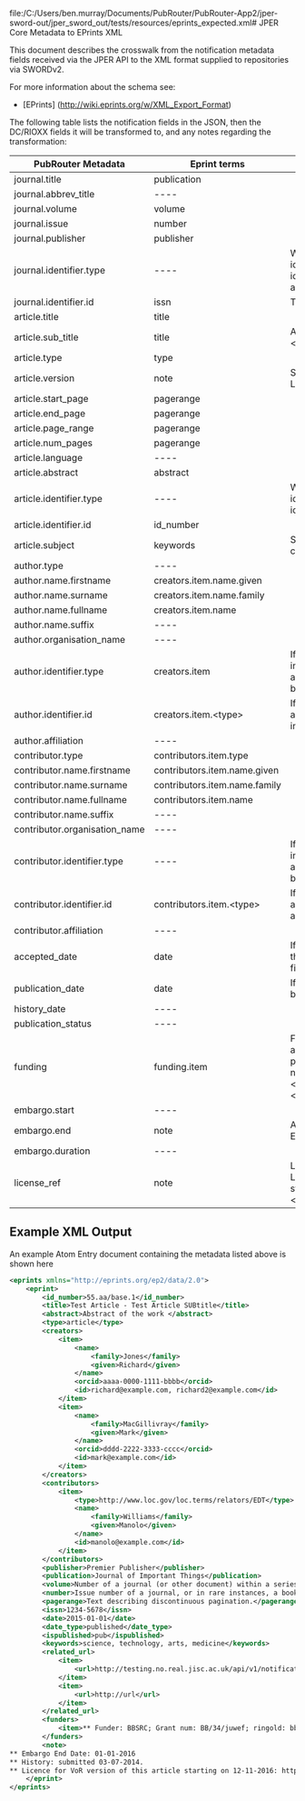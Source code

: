 file:/C:/Users/ben.murray/Documents/PubRouter/PubRouter-App2/jper-sword-out/jper_sword_out/tests/resources/eprints_expected.xml# JPER Core Metadata to EPrints XML

This document describes the crosswalk from the notification metadata fields received via the JPER API to the
 XML format supplied to repositories via SWORDv2.

 For more information about the schema see: 
* [EPrints] (http://wiki.eprints.org/w/XML_Export_Format)

The following table lists the notification fields in the JSON, then the DC/RIOXX fields it will be transformed to, and
any notes regarding the transformation:

| PubRouter Metadata | Eprint terms | Description |
|-----------------------------|---------------------------------------------|-------------------------------------------------------------------------------------------------------------------------------------------------------|
| journal.title | publication 
| journal.abbrev_title | ---- 
| journal.volume | volume 
| journal.issue | number
| journal.publisher | publisher
| journal.identifier.type | ---- | We list one identifier for a journal, if there are multiple identifiers we prioritise using the identifier with identifier.type value of eissn/essn, then issn and finally any other ssn value. 
| journal.identifier.id | issn | This will be the id value of the favoured ssn type.
| article.title | title | 
| article.sub_title | title | Any subtitles are appended to the title, like so: "Title - \<subtitle1\> - \<subtitle2\> - \<subtitle3\> ..."
| article.type | type | 
| article.version | note | Stored in Licensing information line of note, will see "** License for \<article_version\> version of this article... "
| article.start_page | pagerange | 
| article.end_page | pagerange | 
| article.page_range | pagerange | 
| article.num_pages | pagerange |
| article.language | ---- |
| article.abstract | abstract | 
| article.identifier.type | ---- | We list one identifier for an article, if there are multiple identifiers we prioritise a DOI, else use whichever other identifier is present. 
| article.identifier.id | id_number | 
| article.subject | keywords | Subjects are entered as one entry, separated by commas. For example "\<subject1>, \<subject2>, ..."
| author.type | ---- | 
| author.name.firstname | creators.item.name.given | 
| author.name.surname | creators.item.name.family | 
| author.name.fullname | creators.item.name | 
| author.name.suffix | ---- |
| author.organisation_name | ---- |
| author.identifier.type | creators.item | If type is email, this will be listed as "id", else an individual tag of the same name as author.identifier.type with text of author.identifier.id will be created. 
| author.identifier.id | creators.item.\<type\> | If the id is an email, and there are multiple emails associated with this author, these will be listed as an individual string as a comma separated list. 
| author.affiliation | ---- |
| contributor.type | contributors.item.type |
| contributor.name.firstname | contributors.item.name.given | 
| contributor.name.surname | contributors.item.name.family | 
| contributor.name.fullname | contributors.item.name |
| contributor.name.suffix | ---- | 
| contributor.organisation_name | ---- |
| contributor.identifier.type | ---- |  If id type is email, this will be listed as "id", else an individual tag of the same name as author.identifier.type with text of author.identifier.id will be created. 
| contributor.identifier.id | contributors.item.\<type\> | If the id is an email, and there are multiple emails associated with this contributor, these will be listed as an individual string as a comma separated list. 
| contributor.affiliation | ---- |
| accepted_date | date | If accepted_date is present, but publication_date is not, then date_type field will be 'Accepted' and ispublished field will be 'inpress' 
| publication_date | date | If publication_date is present, then date_type field will be 'published' and ispublished field will be 'pub'
| history_date | ---- | 
| publication_status | ---- |
| funding | funding.item | Full funding information for a funder will be found within an item tag under the funding tag. Information will be presented as so "** Funder: \<funding.name\>; Grant num: \<funding.grant_number\>; \<funding.identifier1.type\>: \<funding.identifier1.id\>; \<funding.identifier2.type\>: \<funding.identifier2.id\>, ..."
| embargo.start | ---- |
| embargo.end | note | Any embargo information will be written in note as "** Embargo End Date: \<embargo.start\>"
| embargo.duration | ---- |
| license_ref | note | License information will be written in note as "** License for \<article_version\> version of this article starting on \<license_ref.start\>: \<license_ref.url\>/\<license_ref.type\>/\<license_ref.title\>"

## Example XML Output

An example Atom Entry document containing the metadata listed above is shown here
```xml
<eprints xmlns="http://eprints.org/ep2/data/2.0">
	<eprint>
		<id_number>55.aa/base.1</id_number>
		<title>Test Article - Test Article SUBtitle</title>
		<abstract>Abstract of the work </abstract>
		<type>article</type>
		<creators>
			<item>
				<name>
					<family>Jones</family>
					<given>Richard</given>
				</name>
				<orcid>aaaa-0000-1111-bbbb</orcid>
				<id>richard@example.com, richard2@example.com</id>
			</item>
			<item>
				<name>
					<family>MacGillivray</family>
					<given>Mark</given>
				</name>
				<orcid>dddd-2222-3333-cccc</orcid>
				<id>mark@example.com</id>
			</item>
		</creators>
		<contributors>
			<item>
				<type>http://www.loc.gov/loc.terms/relators/EDT</type>
				<name>
					<family>Williams</family>
					<given>Manolo</given>
				</name>
				<id>manolo@example.com</id>
			</item>
		</contributors>
		<publisher>Premier Publisher</publisher>
		<publication>Journal of Important Things</publication>
		<volume>Number of a journal (or other document) within a series</volume>
		<number>Issue number of a journal, or in rare instances, a book</number>
		<pagerange>Text describing discontinuous pagination.</pagerange>
		<issn>1234-5678</issn>
		<date>2015-01-01</date>
		<date_type>published</date_type>
		<ispublished>pub</ispublished>
		<keywords>science, technology, arts, medicine</keywords>
		<related_url>
			<item>
				<url>http://testing.no.real.jisc.ac.uk/api/v1/notification/1234567890/content/2</url>
			</item>
			<item>
				<url>http://url</url>
			</item>
		</related_url>
		<funders>
			<item>** Funder: BBSRC; Grant num: BB/34/juwef; ringold: bbsrcid</item>
		</funders>
		<note>
** Embargo End Date: 01-01-2016
** History: submitted 03-07-2014.
** Licence for VoR version of this article starting on 12-11-2016: http://url</note>
	</eprint>
</eprints>
```
